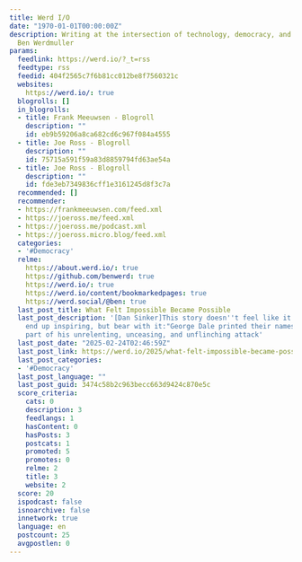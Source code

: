 ```yaml
---
title: Werd I/O
date: "1970-01-01T00:00:00Z"
description: Writing at the intersection of technology, democracy, and society by
  Ben Werdmuller
params:
  feedlink: https://werd.io/?_t=rss
  feedtype: rss
  feedid: 404f2565c7f6b81cc012be8f7560321c
  websites:
    https://werd.io/: true
  blogrolls: []
  in_blogrolls:
  - title: Frank Meeuwsen - Blogroll
    description: ""
    id: eb9b59206a8ca682cd6c967f084a4555
  - title: Joe Ross - Blogroll
    description: ""
    id: 75715a591f59a83d8859794fd63ae54a
  - title: Joe Ross - Blogroll
    description: ""
    id: fde3eb7349836cff1e3161245d8f3c7a
  recommended: []
  recommender:
  - https://frankmeeuwsen.com/feed.xml
  - https://joeross.me/feed.xml
  - https://joeross.me/podcast.xml
  - https://joeross.micro.blog/feed.xml
  categories:
  - '#Democracy'
  relme:
    https://about.werd.io/: true
    https://github.com/benwerd: true
    https://werd.io/: true
    https://werd.io/content/bookmarkedpages: true
    https://werd.social/@ben: true
  last_post_title: What Felt Impossible Became Possible
  last_post_description: '[Dan Sinker]This story doesn''t feel like it''s going to
    end up inspiring, but bear with it:"George Dale printed their names in his newspaper,
    part of his unrelenting, unceasing, and unflinching attack'
  last_post_date: "2025-02-24T02:46:59Z"
  last_post_link: https://werd.io/2025/what-felt-impossible-became-possible
  last_post_categories:
  - '#Democracy'
  last_post_language: ""
  last_post_guid: 3474c58b2c963becc663d9424c870e5c
  score_criteria:
    cats: 0
    description: 3
    feedlangs: 1
    hasContent: 0
    hasPosts: 3
    postcats: 1
    promoted: 5
    promotes: 0
    relme: 2
    title: 3
    website: 2
  score: 20
  ispodcast: false
  isnoarchive: false
  innetwork: true
  language: en
  postcount: 25
  avgpostlen: 0
---
```

